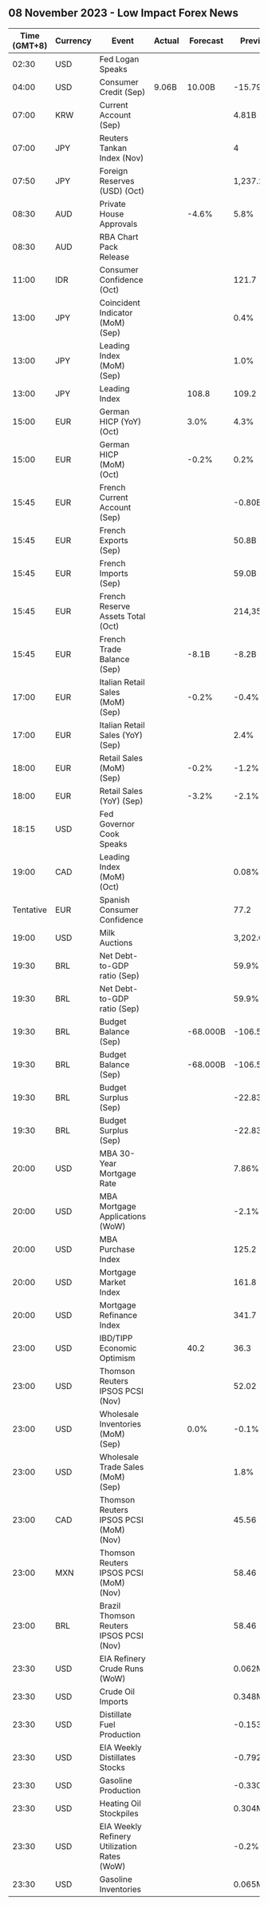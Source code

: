 ## 08 November 2023 - Low Impact Forex News

| Time (GMT+8) | Currency | Event | Actual | Forecast | Previous |
|------|----------|-------|--------|----------|----------|
| 02:30 | USD | Fed Logan Speaks |  |  |  |
| 04:00 | USD | Consumer Credit (Sep) | 9.06B | 10.00B | -15.79B |
| 07:00 | KRW | Current Account (Sep) |  |  | 4.81B |
| 07:00 | JPY | Reuters Tankan Index (Nov) |  |  | 4 |
| 07:50 | JPY | Foreign Reserves (USD) (Oct) |  |  | 1,237.2B |
| 08:30 | AUD | Private House Approvals |  | -4.6% | 5.8% |
| 08:30 | AUD | RBA Chart Pack Release |  |  |  |
| 11:00 | IDR | Consumer Confidence (Oct) |  |  | 121.7 |
| 13:00 | JPY | Coincident Indicator (MoM) (Sep) |  |  | 0.4% |
| 13:00 | JPY | Leading Index (MoM) (Sep) |  |  | 1.0% |
| 13:00 | JPY | Leading Index |  | 108.8 | 109.2 |
| 15:00 | EUR | German HICP (YoY) (Oct) |  | 3.0% | 4.3% |
| 15:00 | EUR | German HICP (MoM) (Oct) |  | -0.2% | 0.2% |
| 15:45 | EUR | French Current Account (Sep) |  |  | -0.80B |
| 15:45 | EUR | French Exports (Sep) |  |  | 50.8B |
| 15:45 | EUR | French Imports (Sep) |  |  | 59.0B |
| 15:45 | EUR | French Reserve Assets Total (Oct) |  |  | 214,351.0M |
| 15:45 | EUR | French Trade Balance (Sep) |  | -8.1B | -8.2B |
| 17:00 | EUR | Italian Retail Sales (MoM) (Sep) |  | -0.2% | -0.4% |
| 17:00 | EUR | Italian Retail Sales (YoY) (Sep) |  |  | 2.4% |
| 18:00 | EUR | Retail Sales (MoM) (Sep) |  | -0.2% | -1.2% |
| 18:00 | EUR | Retail Sales (YoY) (Sep) |  | -3.2% | -2.1% |
| 18:15 | USD | Fed Governor Cook Speaks |  |  |  |
| 19:00 | CAD | Leading Index (MoM) (Oct) |  |  | 0.08% |
| Tentative | EUR | Spanish Consumer Confidence |  |  | 77.2 |
| 19:00 | USD | Milk Auctions |  |  | 3,202.0 |
| 19:30 | BRL | Net Debt-to-GDP ratio (Sep) |  |  | 59.9% |
| 19:30 | BRL | Net Debt-to-GDP ratio (Sep) |  |  | 59.9% |
| 19:30 | BRL | Budget Balance (Sep) |  | -68.000B | -106.561B |
| 19:30 | BRL | Budget Balance (Sep) |  | -68.000B | -106.561B |
| 19:30 | BRL | Budget Surplus (Sep) |  |  | -22.830B |
| 19:30 | BRL | Budget Surplus (Sep) |  |  | -22.830B |
| 20:00 | USD | MBA 30-Year Mortgage Rate |  |  | 7.86% |
| 20:00 | USD | MBA Mortgage Applications (WoW) |  |  | -2.1% |
| 20:00 | USD | MBA Purchase Index |  |  | 125.2 |
| 20:00 | USD | Mortgage Market Index |  |  | 161.8 |
| 20:00 | USD | Mortgage Refinance Index |  |  | 341.7 |
| 23:00 | USD | IBD/TIPP Economic Optimism |  | 40.2 | 36.3 |
| 23:00 | USD | Thomson Reuters IPSOS PCSI (Nov) |  |  | 52.02 |
| 23:00 | USD | Wholesale Inventories (MoM) (Sep) |  | 0.0% | -0.1% |
| 23:00 | USD | Wholesale Trade Sales (MoM) (Sep) |  |  | 1.8% |
| 23:00 | CAD | Thomson Reuters IPSOS PCSI (MoM) (Nov) |  |  | 45.56 |
| 23:00 | MXN | Thomson Reuters IPSOS PCSI (MoM) (Nov) |  |  | 58.46 |
| 23:00 | BRL | Brazil Thomson Reuters IPSOS PCSI (Nov) |  |  | 58.46 |
| 23:30 | USD | EIA Refinery Crude Runs (WoW) |  |  | 0.062M |
| 23:30 | USD | Crude Oil Imports |  |  | 0.348M |
| 23:30 | USD | Distillate Fuel Production |  |  | -0.153M |
| 23:30 | USD | EIA Weekly Distillates Stocks |  |  | -0.792M |
| 23:30 | USD | Gasoline Production |  |  | -0.330M |
| 23:30 | USD | Heating Oil Stockpiles |  |  | 0.304M |
| 23:30 | USD | EIA Weekly Refinery Utilization Rates (WoW) |  |  | -0.2% |
| 23:30 | USD | Gasoline Inventories |  |  | 0.065M |
